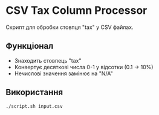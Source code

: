 # CSV Tax Column Processor

Скрипт для обробки стовпця "tax" у CSV файлах.

## Функціонал
- Знаходить стовпець "tax"
- Конвертує десяткові числа 0-1 у відсотки (0.1 → 10%)
- Нечислові значення замінює на "N/A"

## Використання
```bash
./script.sh input.csv
